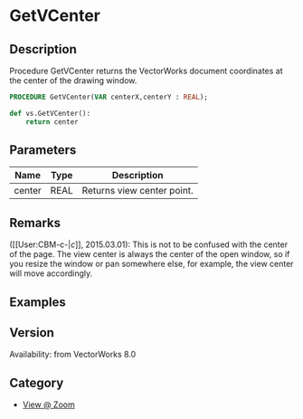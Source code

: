 # GetVCenter

## Description
Procedure GetVCenter returns the VectorWorks document coordinates at the center of the drawing window.

```pascal
PROCEDURE GetVCenter(VAR centerX,centerY : REAL);
```

```python
def vs.GetVCenter():
    return center
```

## Parameters
|Name|Type|Description|
|---|---|---|
|center|REAL|Returns view center point.|

## Remarks
([[User:CBM-c-|_c_]], 2015.03.01):  This is not to be confused with the center of the page. The view center is always the center of the open window, so if you resize the window or pan somewhere else, for example, the view center will move accordingly.

## Examples

## Version
Availability: from VectorWorks 8.0

## Category
* [View @ Zoom](../Categories/View%20-%20Zoom.md)
